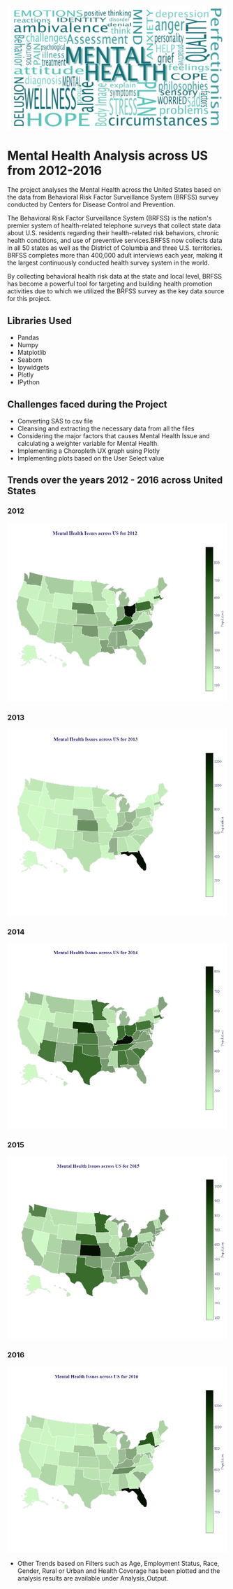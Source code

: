 ![MentalHealth](Images/MentalHealth_Intro.jpeg)
# Mental Health Analysis across US from 2012-2016

The project analyses the Mental Health across the United States based on the data from Behavioral Risk Factor Surveillance System (BRFSS) survey conducted by Centers for Disease Control and Prevention.

The Behavioral Risk Factor Surveillance System (BRFSS) is the nation's premier system of health-related telephone surveys that collect state data about U.S. residents regarding their health-related risk behaviors, chronic health conditions, and use of preventive services.BRFSS now collects data in all 50 states as well as the District of Columbia and three U.S. territories. BRFSS completes more than 400,000 adult interviews each year, making it the largest continuously conducted health survey system in the world.

By collecting behavioral health risk data at the state and local level, BRFSS has become a powerful tool for targeting and building health promotion activities due to which we utilized the BRFSS survey as the key data source for this project.

## Libraries Used

* Pandas 
* Numpy
* Matplotlib
* Seaborn
* Ipywidgets
* Plotly
* IPython

## Challenges faced during the Project

* Converting SAS to csv file
* Cleansing and extracting the necessary data from all the files
* Considering the major factors that causes Mental Health Issue and calculating a weighter variable for Mental Health.
* Implementing a Choropleth UX graph using Plotly
* Implementing plots based on the User Select value


## Trends over the years 2012 - 2016 across United States

### 2012
![MentalHealth2012](Images/MentalHealth2012.png)

### 2013
![MentalHealth2013](Images/MentalHealth2013.png)

### 2014
![MentalHealth2014](Images/MentalHealth2014.png)

### 2015
![MentalHealth2015](Images/MentalHealth2015.png)

### 2016
![MentalHealth2016](Images/MentalHealth2016.png)


* Other Trends based on Filters such as Age, Employment Status, Race, Gender, Rural or Urban and Health Coverage has been plotted and the analysis results are available under Analysis_Output.

